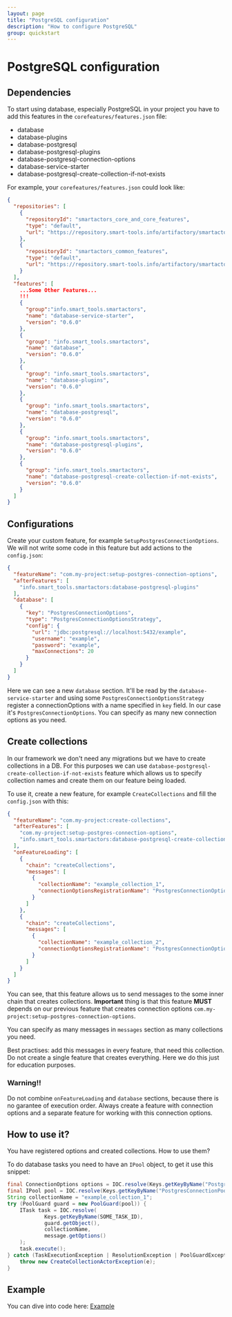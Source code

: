 ```yaml
---
layout: page
title: "PostgreSQL configuration"
description: "How to configure PostgreSQL"
group: quickstart
---
```


# PostgreSQL configuration

## Dependencies

To start using database, especially PostgreSQL in your project you have to add this features in the `corefeatures/features.json` file:

- database
- database-plugins
- database-postgresql
- database-postgresql-plugins
- database-postgresql-connection-options
- database-service-starter
- database-postgresql-create-collection-if-not-exists

For example, your `corefeatures/features.json` could look like:

```json
{
  "repositories": [
    {
      "repositoryId": "smartactors_core_and_core_features",
      "type": "default",
      "url": "https://repository.smart-tools.info/artifactory/smartactors_core_and_core_features/"
    },
    {
      "repositoryId": "smartactors_common_features",
      "type": "default",
      "url": "https://repository.smart-tools.info/artifactory/smartactors_common_features/"
    }
  ],
  "features": [
    ...Some Other Features...
    !!!
    {
      "group":"info.smart_tools.smartactors",
      "name": "database-service-starter",
      "version": "0.6.0"
    },
    {
      "group": "info.smart_tools.smartactors",
      "name": "database",
      "version": "0.6.0"
    },
    {
      "group": "info.smart_tools.smartactors",
      "name": "database-plugins",
      "version": "0.6.0"
    },
    {
      "group": "info.smart_tools.smartactors",
      "name": "database-postgresql",
      "version": "0.6.0"
    },
    {
      "group": "info.smart_tools.smartactors",
      "name": "database-postgresql-plugins",
      "version": "0.6.0"
    },
    {
      "group": "info.smart_tools.smartactors",
      "name": "database-postgresql-create-collection-if-not-exists",
      "version": "0.6.0"
    }
  ]
}
```

## Configurations

Create your custom feature, for example `SetupPostgresConnectionOptions`. We will not write some code in this feature but add actions to the `config.json`:

```json
{
  "featureName": "com.my-project:setup-postgres-connection-options",
  "afterFeatures": [
    "info.smart_tools.smartactors:database-postgresql-plugins"
  ],
  "database": [
    {
      "key": "PostgresConnectionOptions",
      "type": "PostgresConnectionOptionsStrategy",
      "config": {
        "url": "jdbc:postgresql://localhost:5432/example",
        "username": "example",
        "password": "example",
        "maxConnections": 20
      }
    }
  ]
}
```

Here we can see a new `database` section. It'll be read by the `database-service-starter` and using some `PostgresConnectionOptionsStrategy` register a connectionOptions with a name specified in `key` field. In our case it's `PostgresConnectionOptions`. You can specify as many new connection options as you need.

## Create collections

In our framework we don't need any migrations but we have to create collections in a DB. For this purposes we can use `database-postgresql-create-collection-if-not-exists` feature which allows us to specify collection names and create them on our feature being loaded.

To use it, create a new feature, for example `CreateCollections` and fill the `config.json` with this:

```json
{
  "featureName": "com.my-project:create-collections",
  "afterFeatures": [
    "com.my-project:setup-postgres-connection-options",
    "info.smart_tools.smartactors:database-postgresql-create-collection-if-not-exists"
  ],
  "onFeatureLoading": [
    {
      "chain": "createCollections",
      "messages": [
        {
          "collectionName": "example_collection_1",
          "connectionOptionsRegistrationName": "PostgresConnectionOptions"
        }
      ]
    },
    {
      "chain": "createCollections",
      "messages": [
        {
          "collectionName": "example_collection_2",
          "connectionOptionsRegistrationName": "PostgresConnectionOptions"
        }
      ]
    }
  ]
}
```

You can see, that this feature allows us to send messages to the some inner chain that creates collections. **Important** thing is that this feature **MUST** depends on our previous feature that creates connection options `com.my-project:setup-postgres-connection-options`.

You can specify as many messages in `messages` section as many collections you need.

Best practises: add this messages in every feature, that need this collection. Do not create a single feature that creates everything. Here we do this just for education purposes.

### Warning!!

Do not combine `onFeatureLoading` and `database` sections, because there is no garantee of execution order. Always create a feature with connection options and a separate feature for working with this connection options.

## How to use it?

You have registered options and created collections. How to use them?

To do database tasks you need to have an `IPool` object, to get it use this snippet:

```java
final ConnectionOptions options = IOC.resolve(Keys.getKeyByName("PostgresConnectionOptions")); // you can get this key from message for example!!
final IPool pool = IOC.resolve(Keys.getKeyByName("PostgresConnectionPool"), options);
String collectionName = "example_collection_1";
try (PoolGuard guard = new PoolGuard(pool)) {
    ITask task = IOC.resolve(
            Keys.getKeyByName(SOME_TASK_ID),
            guard.getObject(),
            collectionName,
            message.getOptions()
    );
    task.execute();
} catch (TaskExecutionException | ResolutionException | PoolGuardException e) {
    throw new CreateCollectionActorException(e);
}
```

## Example

You can dive into code here: [Example](https://github.com/SmartTools/tutorials/tree/master/src/postgresql_setup)
